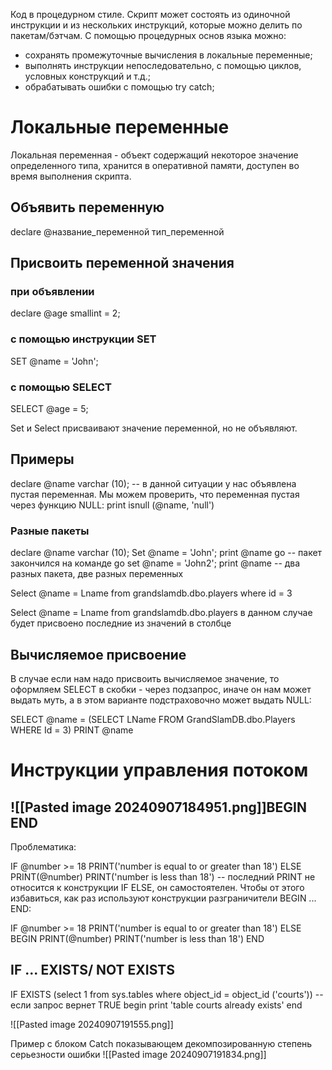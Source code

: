 Код в процедурном стиле. Скрипт может состоять из одиночной инструкции и из нескольких инструкций, которые можно делить по пакетам/бэтчам. 
С помощью процедурных основ языка можно:
- сохранять промежуточные вычисления в локальные переменные;
- выполнять инструкции непоследовательно, с помощью циклов, условных конструкций и т.д.;
- обрабатывать ошибки с помощью try catch;
# Локальные переменные
Локальная переменная - объект содержащий некоторое значение определенного типа, хранится в оперативной памяти, доступен во время выполнения скрипта.

## Объявить переменную
declare  @название_переменной тип_переменной

## Присвоить переменной значения
### при объявлении
declare @age smallint = 2;
### с помощью инструкции SET
SET @name = 'John';
### c помощью SELECT
SELECT @age = 5;

Set и Select присваивают значение переменной, но не объявляют.
## Примеры
declare @name varchar (10);
-- в данной ситуации у нас объявлена пустая переменная. Мы можем проверить, что переменная пустая через функцию NULL:
print isnull (@name, 'null')

### Разные пакеты
declare @name varchar (10);
Set @name = 'John';
print @name
go
-- пакет закончился на команде go
set @name = 'John2';
print @name
-- два разных пакета, две разных переменных

Select @name = Lname from grandslamdb.dbo.players where id = 3

Select @name = Lname from grandslamdb.dbo.players
в данном случае будет присвоено последние из значений в столбце

## Вычисляемое присвоение
В случае если нам надо присвоить вычисляемое значение, то оформляем SELECT в скобки - через подзапрос, иначе он нам может выдать муть, а в этом варианте подстраховочно может выдать NULL:


SELECT @name = (SELECT LName FROM GrandSlamDB.dbo.Players 
							WHERE Id = 3)
PRINT @name
# Инструкции управления потоком
## ![[Pasted image 20240907184951.png]]BEGIN END
Проблематика:

IF @number >= 18
	PRINT('number is equal to or greater than 18')
ELSE
	PRINT(@number)
	PRINT('number is less than 18')
	-- последний PRINT не относится к конструкции IF ELSE, он самостоятелен. Чтобы от этого избавиться, как раз используют конструкции разграничители BEGIN ... END:
	
IF @number >= 18
	PRINT('number is equal to or greater than 18')
ELSE
BEGIN
	PRINT(@number)
	PRINT('number is less than 18')
END

## IF ... EXISTS/ NOT EXISTS
IF EXISTS (select 1 from sys.tables where object_id =  object_id ('courts'))
-- если запрос вернет TRUE
begin
print 'table courts already exists'
end

![[Pasted image 20240907191555.png]]

Пример с блоком Catch показывающем декомпозированную степень серьезности ошибки
![[Pasted image 20240907191834.png]]
